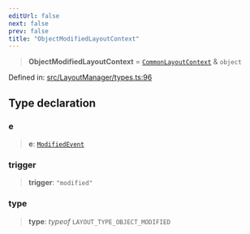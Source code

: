 ```yaml
---
editUrl: false
next: false
prev: false
title: "ObjectModifiedLayoutContext"
---
```


> **ObjectModifiedLayoutContext** = [`CommonLayoutContext`](/api/type-aliases/commonlayoutcontext/) & `object`

Defined in: [src/LayoutManager/types.ts:96](https://github.com/fabricjs/fabric.js/blob/b4f67b1cfd353d0e2763b168e07bce6b67895452/src/LayoutManager/types.ts#L96)

## Type declaration

### e

> **e**: [`ModifiedEvent`](/api/interfaces/modifiedevent/)

### trigger

> **trigger**: `"modified"`

### type

> **type**: *typeof* `LAYOUT_TYPE_OBJECT_MODIFIED`
